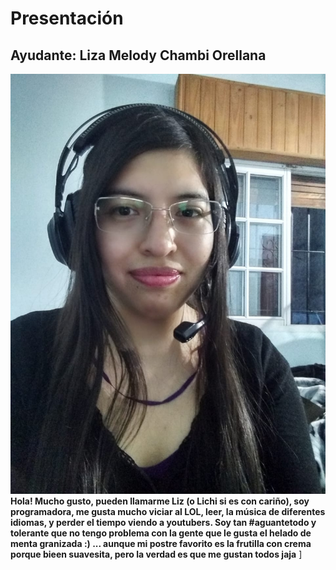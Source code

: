# Presentación

## Ayudante: Liza Melody Chambi Orellana

![Liza_modo_telemarketer](https://github.com/obj1unq/2021s1-presentacion-LizaChambi/blob/master/WhatsApp%20Image%202020-11-05%20at%2019.52.41.jpeg?raw=true)
 **Hola! Mucho gusto, pueden llamarme Liz (o Lichi si es con cariño), soy programadora, me gusta mucho viciar al LOL, leer, la música de diferentes idiomas, y perder el tiempo viendo a youtubers. Soy tan #aguantetodo y tolerante que no tengo problema con la gente que le gusta el helado de menta granizada :) ... aunque mi postre favorito es la frutilla con crema porque bieen suavesita, pero la verdad es que me gustan todos jaja**
]

